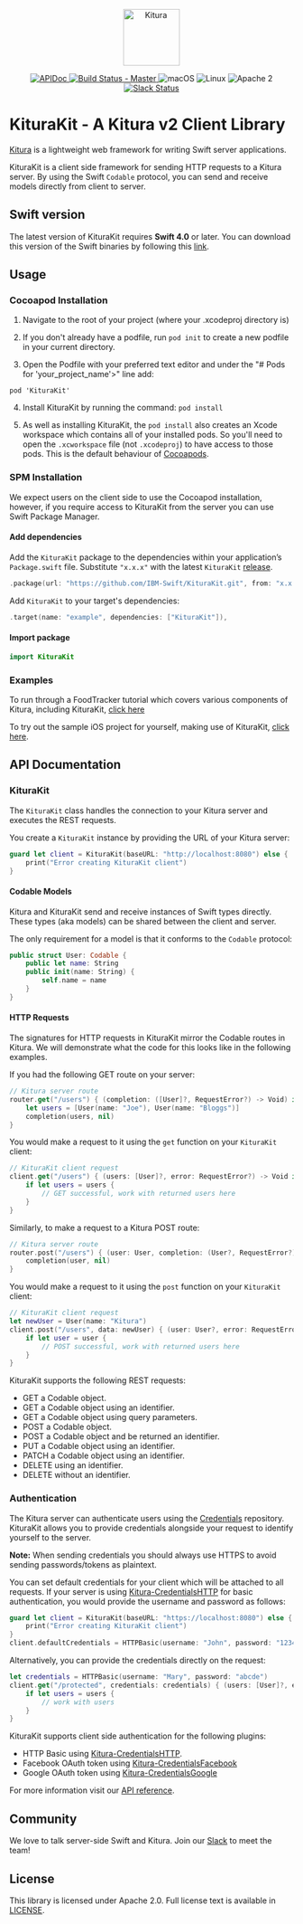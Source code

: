 

<p align="center">
    <a href="http://kitura.io/">
        <img src="https://raw.githubusercontent.com/IBM-Swift/Kitura/master/Sources/Kitura/resources/kitura-bird.svg?sanitize=true" height="100" alt="Kitura">
    </a>
</p>


<p align="center">
    <a href="https://ibm-swift.github.io/KituraKit/index.html">
    <img src="https://img.shields.io/badge/apidoc-KituraKit-1FBCE4.svg?style=flat" alt="APIDoc">
    </a>
    <a href="https://travis-ci.org/IBM-Swift/KituraKit">
    <img src="https://travis-ci.org/IBM-Swift/KituraKit.svg?branch=master" alt="Build Status - Master">
    </a>
    <img src="https://img.shields.io/badge/os-macOS-green.svg?style=flat" alt="macOS">
    <img src="https://img.shields.io/badge/os-linux-green.svg?style=flat" alt="Linux">
    <img src="https://img.shields.io/badge/license-Apache2-blue.svg?style=flat" alt="Apache 2">
    <a href="http://swift-at-ibm-slack.mybluemix.net/">
    <img src="http://swift-at-ibm-slack.mybluemix.net/badge.svg" alt="Slack Status">
    </a>
</p>


# KituraKit -  A Kitura v2 Client Library

[Kitura](http://kitura.io) is a lightweight web framework for writing Swift server applications.

KituraKit is a client side framework for sending HTTP requests to a Kitura server. By using the Swift `Codable` protocol, you can send and receive models directly from client to server.

## Swift version
The latest version of KituraKit requires **Swift 4.0** or later. You can download this version of the Swift binaries by following this [link](https://swift.org/download/).

## Usage

### Cocoapod Installation

1. Navigate to the root of your project (where your .xcodeproj directory is)

2. If you don't already have a podfile, run `pod init`  to create a new podfile in your current directory.

3. Open the Podfile with your preferred text editor and under the "# Pods for 'your_project_name'>" line add:
```
pod 'KituraKit'
```
4. Install KituraKit by running the command: `pod install`

5. As well as installing KituraKit, the `pod install` also creates an Xcode workspace which contains all of your installed pods. So you'll need to open the `.xcworkspace` file (not `.xcodeproj`) to have access to those pods. This is the default behaviour of [Cocoapods](https://guides.cocoapods.org/using/getting-started.html).

### SPM Installation

We expect users on the client side to use the Cocoapod installation, however, if you require access to KituraKit from the server you can use Swift Package Manager.

#### Add dependencies

Add the `KituraKit` package to the dependencies within your application’s `Package.swift` file. Substitute `"x.x.x"` with the latest `KituraKit` [release](https://github.com/IBM-Swift/KituraKit/releases).

```swift
.package(url: "https://github.com/IBM-Swift/KituraKit.git", from: "x.x.x")
```

Add `KituraKit` to your target's dependencies:

```swift
.target(name: "example", dependencies: ["KituraKit"]),
```

#### Import package

  ```swift
  import KituraKit
  ```

### Examples

To run through a FoodTracker tutorial which covers various components of Kitura, including KituraKit, [click here](https://github.com/IBM/FoodTrackerBackend)

To try out the sample iOS project for yourself, making use of KituraKit, [click here](https://github.com/IBM-Swift/iOSSampleKituraKit).

## API Documentation

### KituraKit

The `KituraKit` class handles the connection to your Kitura server and executes the REST requests.

You create a `KituraKit` instance by providing the URL of your Kitura server:
```swift
guard let client = KituraKit(baseURL: "http://localhost:8080") else {
    print("Error creating KituraKit client")
}
```

#### Codable Models

Kitura and KituraKit send and receive instances of Swift types directly. These types (aka models) can be shared between the client and server.

The only requirement for a model is that it conforms to the `Codable` protocol:

```swift
public struct User: Codable {
    public let name: String
    public init(name: String) {
        self.name = name
    }
}
```

#### HTTP Requests

The signatures for HTTP requests in KituraKit mirror the Codable routes in Kitura. We will demonstrate what the code for this looks like in the following examples.

If you had the following GET route on your server:
```swift
// Kitura server route
router.get("/users") { (completion: ([User]?, RequestError?) -> Void) in
    let users = [User(name: "Joe"), User(name: "Bloggs")]
    completion(users, nil)
}
```
You would make a request to it using the `get` function on your `KituraKit` client:
```swift
// KituraKit client request
client.get("/users") { (users: [User]?, error: RequestError?) -> Void in
    if let users = users {
        // GET successful, work with returned users here
    }
}
```

Similarly, to make a request to a Kitura POST route:
```swift
// Kitura server route
router.post("/users") { (user: User, completion: (User?, RequestError?) -> Void) in
    completion(user, nil)
}
```
You would make a request to it using the `post` function on your `KituraKit` client:
```swift
// KituraKit client request
let newUser = User(name: "Kitura")
client.post("/users", data: newUser) { (user: User?, error: RequestError?) -> Void in
    if let user = user {
        // POST successful, work with returned users here
    }
}
```

KituraKit supports the following REST requests:
- GET a Codable object.
- GET a Codable object using an identifier.
- GET a Codable object using query parameters.
- POST a Codable object.
- POST a Codable object and be returned an identifier.
- PUT a Codable object using an identifier.
- PATCH a Codable object using an identifier.
- DELETE using an identifier.
- DELETE without an identifier.

### Authentication

The Kitura server can authenticate users using the [Credentials](https://github.com/IBM-Swift/Kitura-Credentials) repository. KituraKit allows you to provide credentials alongside your request to identify yourself to the server.

**Note:** When sending credentials you should always use HTTPS to avoid sending passwords/tokens as plaintext.

You can set default credentials for your client which will be attached to all requests. If your server is using [Kitura-CredentialsHTTP](https://github.com/IBM-Swift/Kitura-CredentialsHTTP) for basic authentication, you would provide the username and password as follows:
```swift
guard let client = KituraKit(baseURL: "https://localhost:8080") else {
    print("Error creating KituraKit client")
}
client.defaultCredentials = HTTPBasic(username: "John", password: "12345")
```

Alternatively, you can provide the credentials directly on the request:
```swift
let credentials = HTTPBasic(username: "Mary", password: "abcde")
client.get("/protected", credentials: credentials) { (users: [User]?, error: RequestError?) -> Void in
    if let users = users {
        // work with users
    }
}
```

KituraKit supports client side authentication for the following plugins:

- HTTP Basic using [Kitura-CredentialsHTTP](https://github.com/IBM-Swift/Kitura-CredentialsHTTP).
- Facebook OAuth token using [Kitura-CredentialsFacebook](https://github.com/IBM-Swift/Kitura-CredentialsFacebook)
- Google OAuth token using [Kitura-CredentialsGoogle](https://github.com/IBM-Swift/Kitura-CredentialsGoogle)

For more information visit our [API reference](https://ibm-swift.github.io/KituraKit/index.html).

## Community

We love to talk server-side Swift and Kitura. Join our [Slack](http://swift-at-ibm-slack.mybluemix.net/) to meet the team!

## License
This library is licensed under Apache 2.0. Full license text is available in [LICENSE](https://github.com/IBM-Swift/KituraKit/blob/master/LICENSE).
